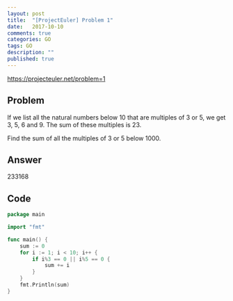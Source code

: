```yaml
---
layout: post
title:  "[ProjectEuler] Problem 1"
date:   2017-10-10
comments: true
categories: GO
tags: GO 
description: ""
published: true
---
```


https://projecteuler.net/problem=1

## Problem

If we list all the natural numbers below 10 that are multiples of 3 or 5, we get 3, 5, 6 and 9. The sum of these multiples is 23.

Find the sum of all the multiples of 3 or 5 below 1000.


## Answer

233168


## Code

```go
package main

import "fmt"

func main() {
	sum := 0
	for i := 1; i < 10; i++ {
		if i%3 == 0 || i%5 == 0 {
			sum += i
		}
	}
	fmt.Println(sum)
}
```
